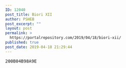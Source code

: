 ```yaml
---
ID: 12040
post_title: Biori XII
author: PSHEB
post_excerpt: ""
layout: post
permalink: >
  https://portalrepository.com/2019/04/18/biori-xii/
published: true
post_date: 2019-04-18 21:29:44
---
```

<pre>200B04B98A9E</pre>